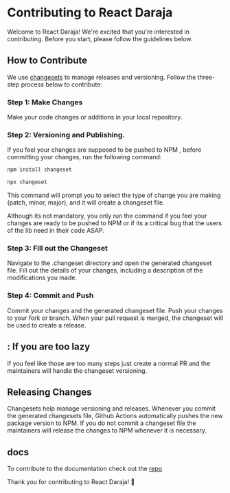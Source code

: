 # Contributing to React Daraja

Welcome to React Daraja! We're excited that you're interested in contributing. Before you start, please follow the guidelines below.

## How to Contribute

We use [changesets](https://github.com/atlassian/changesets) to manage releases and versioning. Follow the three-step process below to contribute:

### Step 1: Make Changes

Make your code changes or additions in your local repository.

### Step 2: Versioning and Publishing.

If you feel your changes are supposed to be pushed to NPM , before committing your changes, run the following command:

```bash
npm install changeset

npx changeset
```

This command will prompt you to select the type of change you are making (patch, minor, major), and it will create a changeset file.

Although its not mandatory, you only run the command if you feel your changes are ready to be pushed to NPM or if its a critical bug that the users of the lib need in their code ASAP.

### Step 3: Fill out the Changeset

Navigate to the .changeset directory and open the generated changeset file. Fill out the details of your changes, including a description of the modifications you made.

### Step 4: Commit and Push

Commit your changes and the generated changeset file. Push your changes to your fork or branch. When your pull request is merged, the changeset will be used to create a release.

## : If you are too lazy

If you feel like those are too many steps just create a normal PR and the maintainers will handle the changeset versioning.

## Releasing Changes

Changesets help manage versioning and releases. Whenever you commit the generated changesets file, Github Actions automatically pushes the new package version to NPM. If you do not commit a changeset file the maintainers will release the changes to NPM whenever it is necessary.

## docs

To contribute to the documentation check out the [repo](https://github.com/amosmachora/react-daraja-docs)

Thank you for contributing to React Daraja! 🚀
